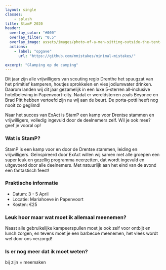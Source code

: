```yaml
---
layout: single
classes:
    - splash
title: StamP 2020
header:
  overlay_color: "#000"
  overlay_filter: "0.5"
  overlay_image: assets/images/photo-of-a-man-sitting-outside-the-tent-2612228.jpg
  actions:
    - label: "opgave"
      url: "https://github.com/mmistakes/minimal-mistakes/"

excerpt: "Glamping op de camping"
---
```



Dit jaar zijn alle vrijwilligers van scouting regio Drenthe het spuugzat van het primitief kamperen, houtjes sprokkelen en vies jodiumwater drinken. Daarom landen wij dit jaar gezamelijk in een luxe 5-sterren all-inclusive hotelbeleving in Papenvoort-city. Nadat er wereldsterren zoals Beyonce en Brad Pitt hebben vertoefd zijn nu wij aan de beurt. De porta-potti heeft nog nooit zo geglimd! 

Naar het succes van ExAct is StamP een kamp voor Drentse stammen en vrijwilligers, volledig ingevuld door de deelnemers zelf. Wil je ook mee? geef je vooral op!

### Wat is StamP?

StamP is een kamp voor en door de Drentse stammen, leiding en vrijwilligers. Geïnspireerd door ExAct willen wij samen met alle groepen een super leuk en gezellig programma neerzetten, dat wordt ingevuld en uitgevoerd door alle deelnemers. Met natuurlijk aan het eind van de avond een fantastisch feest!

### Praktische informatie

- Datum:   3 - 5 April
- Locatie: Mariahoeve in Papenvoort
- Kosten:  €25

### Leuk hoor maar wat moet ik allemaal meenemen?

Naast alle gebruikelijke kampeerspullen moet je ook zelf voor ontbijt en lunch zorgen, en tevens moet je een barbecue meenemen, het vlees wordt wel door ons verzorgd!

### Is er nog meer dat ik moet weten?

bij zijn = meemaken
